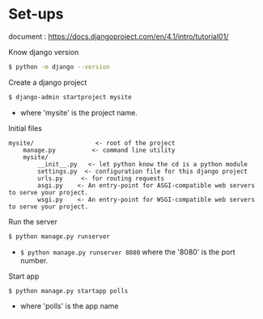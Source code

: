 # Set-ups

document : https://docs.djangoproject.com/en/4.1/intro/tutorial01/

Know django version
```sh
$ python -m django --version
```

Create a django project
```sh
$ django-admin startproject mysite
```
* where 'mysite' is the project name.

Initial files
```
mysite/                 <- root of the project
    manage.py          <- command line utility
    mysite/
        __init__.py   <- let python know the cd is a python module
        settings.py  <- configuration file for this django project
        urls.py     <- for routing requests
        asgi.py    <- An entry-point for ASGI-compatible web servers to serve your project.
        wsgi.py    <- An entry-point for WSGI-compatible web servers to serve your project.
```

Run the server
```sh
$ python manage.py runserver
```
* `$ python manage.py runserver 8080` where the '8080' is the port number.


Start app
```sh
$ python manage.py startapp polls
```
* where 'polls' is the app name



